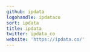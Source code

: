 ```yaml
---
github: ipdata
logohandle: ipdataco
sort: ipdata
title: ipdata
twitter: ipdata_co
website: 'https://ipdata.co/'
---
```

